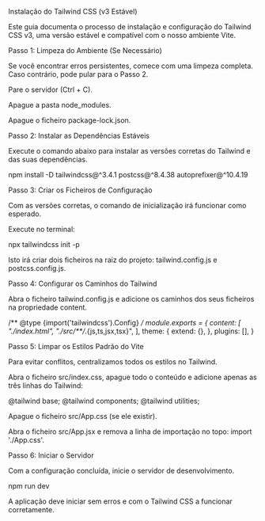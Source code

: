 Instalação do Tailwind CSS (v3 Estável)

Este guia documenta o processo de instalação e configuração do Tailwind CSS v3, uma versão estável e compatível com o nosso ambiente Vite.

Passo 1: Limpeza do Ambiente (Se Necessário)

Se você encontrar erros persistentes, comece com uma limpeza completa. Caso contrário, pode pular para o Passo 2.

Pare o servidor (Ctrl + C).

Apague a pasta node_modules.

Apague o ficheiro package-lock.json.

Passo 2: Instalar as Dependências Estáveis

Execute o comando abaixo para instalar as versões corretas do Tailwind e das suas dependências.

npm install -D tailwindcss@^3.4.1 postcss@^8.4.38 autoprefixer@^10.4.19


Passo 3: Criar os Ficheiros de Configuração

Com as versões corretas, o comando de inicialização irá funcionar como esperado.

Execute no terminal:

npx tailwindcss init -p


Isto irá criar dois ficheiros na raiz do projeto: tailwind.config.js e postcss.config.js.

Passo 4: Configurar os Caminhos do Tailwind

Abra o ficheiro tailwind.config.js e adicione os caminhos dos seus ficheiros na propriedade content.

/** @type {import('tailwindcss').Config} */
module.exports = {
  content: [
    "./index.html",
    "./src/**/*.{js,ts,jsx,tsx}",
  ],
  theme: {
    extend: {},
  },
  plugins: [],
}


Passo 5: Limpar os Estilos Padrão do Vite

Para evitar conflitos, centralizamos todos os estilos no Tailwind.

Abra o ficheiro src/index.css, apague todo o conteúdo e adicione apenas as três linhas do Tailwind:

@tailwind base;
@tailwind components;
@tailwind utilities;


Apague o ficheiro src/App.css (se ele existir).

Abra o ficheiro src/App.jsx e remova a linha de importação no topo: import './App.css'.

Passo 6: Iniciar o Servidor

Com a configuração concluída, inicie o servidor de desenvolvimento.

npm run dev


A aplicação deve iniciar sem erros e com o Tailwind CSS a funcionar corretamente.